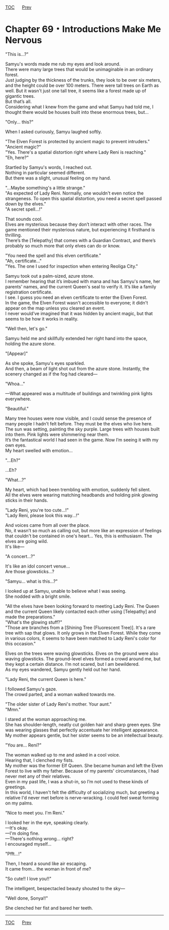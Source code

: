 [TOC](../readme.md)&nbsp;&nbsp;&nbsp;&nbsp;&nbsp;&nbsp;[Prev](Section_0068.md)&nbsp;&nbsp;&nbsp;&nbsp;&nbsp;&nbsp;



# Chapter 69・Introductions Make Me Nervous

"This is...?"  
  
Samyu's words made me rub my eyes and look around.  
There were many large trees that would be unimaginable in an ordinary
forest.  
Just judging by the thickness of the trunks, they look to be over six
meters, and the height could be over 100 meters. There were tall trees
on Earth as well. But it wasn't just one tall tree, it seems like a
forest made up of gigantic trees.  
But that’s all.  
Considering what I knew from the game and what Samyu had told me, I
thought there would be houses built into these enormous trees, but...  
  
"Only... this?"  
  
When I asked curiously, Samyu laughed softly.  
  
"The Elven Forest is protected by ancient magic to prevent intruders."  
"Ancient magic?"  
"Yes. There's a spatial distortion right where Lady Reni is reaching."  
"Eh, here?"  
  
Startled by Samyu's words, I reached out.  
Nothing in particular seemed different.  
But there was a slight, unusual feeling on my hand.  
  
"...Maybe something's a little strange."  
"As expected of Lady Reni. Normally, one wouldn't even notice the
strangeness. To open this spatial distortion, you need a secret spell
passed down by the elves."  
"A secret spell...!"  
  
That sounds cool.  
Elves are mysterious because they don’t interact with other races. The
game mentioned their mysterious nature, but experiencing it firsthand is
thrilling.  
There’s the \[Telepathy\] that comes with a Guardian Contract, and
there’s probably so much more that only elves can do or know.  
  
"You need the spell and this elven certificate."  
"Ah, certificate..."  
"Yes. The one I used for inspection when entering Reoliga City."  
  
Samyu took out a palm-sized, azure stone.  
I remember hearing that it’s imbued with mana and has Samyu's name, her
parents' names, and the current Queen's seal to verify it. It’s like a
family registration certificate.  
I see. I guess you need an elven certificate to enter the Elven
Forest.  
In the game, the Elven Forest wasn't accessible to everyone; it didn't
appear on the map unless you cleared an event.  
I never would’ve imagined that it was hidden by ancient magic, but that
seems to be how it works in reality.  
  
"Well then, let's go."  
  
Samyu held me and skillfully extended her right hand into the space,
holding the azure stone.  
  
"\[Appear\]"  
  
As she spoke, Samyu's eyes sparkled.  
And then, a beam of light shot out from the azure stone. Instantly, the
scenery changed as if the fog had cleared—  
  
"Whoa..."  
  
—What appeared was a multitude of buildings and twinkling pink lights
everywhere.  
  
"Beautiful."  
  
Many tree houses were now visible, and I could sense the presence of
many people I hadn’t felt before. They must be the elves who live
here.  
The sun was setting, painting the sky purple. Large trees with houses
built into them. Pink lights were shimmering near them.  
It’s the fantastical world I had seen in the game. Now I’m seeing it
with my own eyes.  
My heart swelled with emotion...  
  
"...Eh?"  
  
...Eh?  
  
"What...?"  
  
My heart, which had been trembling with emotion, suddenly fell silent.  
All the elves were wearing matching headbands and holding pink glowing
sticks in their hands.  
  
"Lady Reni, you're too cute...!"  
"Lady Reni, please look this way...!"  
  
And voices came from all over the place.  
No, it wasn’t so much as calling out, but more like an expression of
feelings that couldn't be contained in one's heart... Yes, this is
enthusiasm. The elves are going wild.  
It's like—  
  
"A concert...?"  
  
It's like an idol concert venue…  
Are those glowsticks...?  
  
"Samyu... what is this...?"  
  
I looked up at Samyu, unable to believe what I was seeing.  
She nodded with a bright smile.  
  
"All the elves have been looking forward to meeting Lady Reni. The Queen
and the current Queen likely contacted each other using \[Telepathy\]
and made the preparations."  
"What's the glowing stuff?"  
"Those are branches from a \[Shining Tree (Fluorescent Tree)\]. It's a
rare tree with sap that glows. It only grows in the Elven Forest. While
they come in various colors, it seems to have been matched to Lady
Reni's color for this occasion."  
  
Elves on the trees were waving glowsticks. Elves on the ground were also
waving glowsticks. The ground-level elves formed a crowd around me, but
they kept a certain distance. I’m not scared, but I am bewildered.  
As my eyes wandered, Samyu gently held out her hand.  
  
"Lady Reni, the current Queen is here."  
  
I followed Samyu's gaze.  
The crowd parted, and a woman walked towards me.  
  
"The older sister of Lady Reni's mother. Your aunt."  
"Mmn."  
  
I stared at the woman approaching me.  
She has shoulder-length, neatly cut golden hair and sharp green eyes.
She was wearing glasses that perfectly accentuate her intelligent
appearance.  
My mother appears gentle, but her sister seems to be an intellectual
beauty.  
  
"You are... Reni?"  
  
The woman walked up to me and asked in a cool voice.  
Hearing that, I clenched my fists.  
My mother was the former Elf Queen. She became human and left the Elven
Forest to live with my father. Because of my parents' circumstances, I
had never met any of their relatives.  
Even in my past life, I was a shut-in, so I’m not used to these kinds of
greetings.  
In this world, I haven't felt the difficulty of socializing much, but
greeting a relative I'd never met before is nerve-wracking. I could feel
sweat forming on my palms.  
  
"Nice to meet you. I'm Reni."  
  
I looked her in the eye, speaking clearly.  
—It's okay.  
—I'm doing fine.  
—There's nothing wrong... right?  
I encouraged myself...  
  
"Pfft...!"  
  
Then, I heard a sound like air escaping.  
It came from... the woman in front of me?  
  
"So cute!! I love you!!"  
  
The intelligent, bespectacled beauty shouted to the sky—  
  
"Well done, Sonya!!"  
  
She clenched her fist and bared her teeth.  
  
  
  


---
[TOC](../readme.md)&nbsp;&nbsp;&nbsp;&nbsp;&nbsp;&nbsp;[Prev](Section_0068.md)&nbsp;&nbsp;&nbsp;&nbsp;&nbsp;&nbsp;


